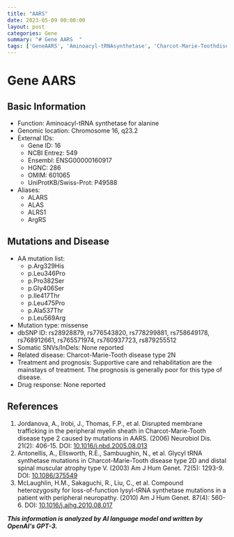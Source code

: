 ```yaml
---
title: "AARS"
date: 2023-05-09 00:00:00
layout: post
categories: Gene
summary: "# Gene AARS  "
tags: ['GeneAARS', 'Aminoacyl-tRNAsynthetase', 'Charcot-Marie-Toothdisease', 'Missensemutation', 'Peripheralneuropathy', 'Supportivecare', 'Rehabilitation', 'Prognosis']
---
```


# Gene AARS  
## Basic Information  
- Function: Aminoacyl-tRNA synthetase for alanine  
- Genomic location: Chromosome 16, q23.2  
- External IDs:  
    - Gene ID: 16  
    - NCBI Entrez: 549  
    - Ensembl: ENSG00000160917  
    - HGNC: 286  
    - OMIM: 601065  
    - UniProtKB/Swiss-Prot: P49588  
- Aliases:  
    - ALARS  
    - ALAS  
    - ALRS1  
    - ArgRS  
## Mutations and Disease  
- AA mutation list:  
    - p.Arg329His  
    - p.Leu346Pro  
    - p.Pro382Ser  
    - p.Gly406Ser  
    - p.Ile417Thr  
    - p.Leu475Pro  
    - p.Ala537Thr  
    - p.Leu569Arg  
- Mutation type: missense  
- dbSNP ID: rs28928879, rs776543820, rs778299881, rs758649178, rs768912661, rs765571974, rs760937723, rs879255512  
- Somatic SNVs/InDels: None reported  
- Related disease: Charcot-Marie-Tooth disease type 2N  
- Treatment and prognosis: Supportive care and rehabilitation are the mainstays of treatment. The prognosis is generally poor for this type of disease.  
- Drug response: None reported  
## References  
1. Jordanova, A., Irobi, J., Thomas, F.P., et al. Disrupted membrane trafficking in the peripheral myelin sheath in Charcot-Marie-Tooth disease type 2 caused by mutations in AARS. (2006) Neurobiol Dis. 21(2): 406-15. DOI: [10.1016/j.nbd.2005.08.013]([Click](https://doi.org/10.1016/j.nbd.2005.08.013))  
2. Antonellis, A., Ellsworth, R.E., Sambuughin, N., et al. Glycyl tRNA synthetase mutations in Charcot-Marie-Tooth disease type 2D and distal spinal muscular atrophy type V. (2003) Am J Hum Genet. 72(5): 1293-9. DOI: [10.1086/375549]([Click](https://doi.org/10.1086/375549))  
3. McLaughlin, H.M., Sakaguchi, R., Liu, C., et al. Compound heterozygosity for loss-of-function lysyl-tRNA synthetase mutations in a patient with peripheral neuropathy. (2010) Am J Hum Genet. 87(4): 560-6. DOI: [10.1016/j.ajhg.2010.08.017]([Click](https://doi.org/10.1016/j.ajhg.2010.08.017))

**_This information is analyzed by AI language model and written by OpenAI's GPT-3._**